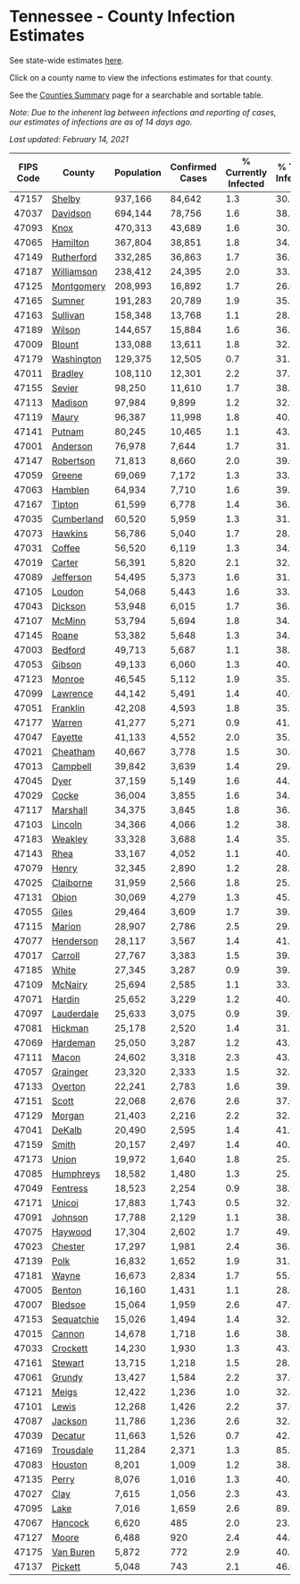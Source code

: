 # Tennessee - County Infection Estimates

See state-wide estimates [here](/infections/us-tn).

Click on a county name to view the infections estimates for that county.

See the [Counties Summary](/infections/summary-counties) page for a searchable and sortable table.

*Note: Due to the inherent lag between infections and reporting of cases, our estimates of infections are as of 14 days ago.*

*Last updated: February 14, 2021*

|   FIPS Code |                   County |   Population |   Confirmed Cases |   % Currently Infected |   % Total Infected |
|-------------|--------------------------|--------------|-------------------|------------------------|--------------------|
|       47157 |         [Shelby](shelby) |      937,166 |            84,642 |                    1.3 |               30.5 |
|       47037 |     [Davidson](davidson) |      694,144 |            78,756 |                    1.6 |               38.3 |
|       47093 |             [Knox](knox) |      470,313 |            43,689 |                    1.6 |               30.1 |
|       47065 |     [Hamilton](hamilton) |      367,804 |            38,851 |                    1.8 |               34.7 |
|       47149 | [Rutherford](rutherford) |      332,285 |            36,863 |                    1.7 |               36.6 |
|       47187 | [Williamson](williamson) |      238,412 |            24,395 |                    2.0 |               33.7 |
|       47125 | [Montgomery](montgomery) |      208,993 |            16,892 |                    1.7 |               26.0 |
|       47165 |         [Sumner](sumner) |      191,283 |            20,789 |                    1.9 |               35.7 |
|       47163 |     [Sullivan](sullivan) |      158,348 |            13,768 |                    1.1 |               28.1 |
|       47189 |         [Wilson](wilson) |      144,657 |            15,884 |                    1.6 |               36.3 |
|       47009 |         [Blount](blount) |      133,088 |            13,611 |                    1.8 |               32.7 |
|       47179 | [Washington](washington) |      129,375 |            12,505 |                    0.7 |               31.9 |
|       47011 |       [Bradley](bradley) |      108,110 |            12,301 |                    2.2 |               37.1 |
|       47155 |         [Sevier](sevier) |       98,250 |            11,610 |                    1.7 |               38.7 |
|       47113 |       [Madison](madison) |       97,984 |             9,899 |                    1.2 |               32.9 |
|       47119 |           [Maury](maury) |       96,387 |            11,998 |                    1.8 |               40.7 |
|       47141 |         [Putnam](putnam) |       80,245 |            10,465 |                    1.1 |               43.7 |
|       47001 |     [Anderson](anderson) |       76,978 |             7,644 |                    1.7 |               31.9 |
|       47147 |   [Robertson](robertson) |       71,813 |             8,660 |                    2.0 |               39.6 |
|       47059 |         [Greene](greene) |       69,069 |             7,172 |                    1.3 |               33.7 |
|       47063 |       [Hamblen](hamblen) |       64,934 |             7,710 |                    1.6 |               39.1 |
|       47167 |         [Tipton](tipton) |       61,599 |             6,778 |                    1.4 |               36.5 |
|       47035 | [Cumberland](cumberland) |       60,520 |             5,959 |                    1.3 |               31.8 |
|       47073 |       [Hawkins](hawkins) |       56,786 |             5,040 |                    1.7 |               28.7 |
|       47031 |         [Coffee](coffee) |       56,520 |             6,119 |                    1.3 |               34.9 |
|       47019 |         [Carter](carter) |       56,391 |             5,820 |                    2.1 |               32.7 |
|       47089 |   [Jefferson](jefferson) |       54,495 |             5,373 |                    1.6 |               31.9 |
|       47105 |         [Loudon](loudon) |       54,068 |             5,443 |                    1.6 |               33.2 |
|       47043 |       [Dickson](dickson) |       53,948 |             6,015 |                    1.7 |               36.3 |
|       47107 |         [McMinn](mcminn) |       53,794 |             5,694 |                    1.8 |               34.2 |
|       47145 |           [Roane](roane) |       53,382 |             5,648 |                    1.3 |               34.3 |
|       47003 |       [Bedford](bedford) |       49,713 |             5,687 |                    1.1 |               38.2 |
|       47053 |         [Gibson](gibson) |       49,133 |             6,060 |                    1.3 |               40.2 |
|       47123 |         [Monroe](monroe) |       46,545 |             5,112 |                    1.9 |               35.5 |
|       47099 |     [Lawrence](lawrence) |       44,142 |             5,491 |                    1.4 |               40.6 |
|       47051 |     [Franklin](franklin) |       42,208 |             4,593 |                    1.8 |               35.1 |
|       47177 |         [Warren](warren) |       41,277 |             5,271 |                    0.9 |               41.7 |
|       47047 |       [Fayette](fayette) |       41,133 |             4,552 |                    2.0 |               35.9 |
|       47021 |     [Cheatham](cheatham) |       40,667 |             3,778 |                    1.5 |               30.6 |
|       47013 |     [Campbell](campbell) |       39,842 |             3,639 |                    1.4 |               29.4 |
|       47045 |             [Dyer](dyer) |       37,159 |             5,149 |                    1.6 |               44.9 |
|       47029 |           [Cocke](cocke) |       36,004 |             3,855 |                    1.6 |               34.8 |
|       47117 |     [Marshall](marshall) |       34,375 |             3,845 |                    1.8 |               36.1 |
|       47103 |       [Lincoln](lincoln) |       34,366 |             4,066 |                    1.2 |               38.5 |
|       47183 |       [Weakley](weakley) |       33,328 |             3,688 |                    1.4 |               35.7 |
|       47143 |             [Rhea](rhea) |       33,167 |             4,052 |                    1.1 |               40.5 |
|       47079 |           [Henry](henry) |       32,345 |             2,890 |                    1.2 |               28.7 |
|       47025 |   [Claiborne](claiborne) |       31,959 |             2,566 |                    1.8 |               25.8 |
|       47131 |           [Obion](obion) |       30,069 |             4,279 |                    1.3 |               45.9 |
|       47055 |           [Giles](giles) |       29,464 |             3,609 |                    1.7 |               39.3 |
|       47115 |         [Marion](marion) |       28,907 |             2,786 |                    2.5 |               29.7 |
|       47077 |   [Henderson](henderson) |       28,117 |             3,567 |                    1.4 |               41.5 |
|       47017 |       [Carroll](carroll) |       27,767 |             3,383 |                    1.5 |               39.5 |
|       47185 |           [White](white) |       27,345 |             3,287 |                    0.9 |               39.1 |
|       47109 |       [McNairy](mcnairy) |       25,694 |             2,585 |                    1.1 |               33.1 |
|       47071 |         [Hardin](hardin) |       25,652 |             3,229 |                    1.2 |               40.8 |
|       47097 | [Lauderdale](lauderdale) |       25,633 |             3,075 |                    0.9 |               39.6 |
|       47081 |       [Hickman](hickman) |       25,178 |             2,520 |                    1.4 |               31.7 |
|       47069 |     [Hardeman](hardeman) |       25,050 |             3,287 |                    1.2 |               43.9 |
|       47111 |           [Macon](macon) |       24,602 |             3,318 |                    2.3 |               43.5 |
|       47057 |     [Grainger](grainger) |       23,320 |             2,333 |                    1.5 |               32.2 |
|       47133 |       [Overton](overton) |       22,241 |             2,783 |                    1.6 |               39.7 |
|       47151 |           [Scott](scott) |       22,068 |             2,676 |                    2.6 |               37.0 |
|       47129 |         [Morgan](morgan) |       21,403 |             2,216 |                    2.2 |               32.5 |
|       47041 |         [DeKalb](dekalb) |       20,490 |             2,595 |                    1.4 |               41.9 |
|       47159 |           [Smith](smith) |       20,157 |             2,497 |                    1.4 |               40.3 |
|       47173 |           [Union](union) |       19,972 |             1,640 |                    1.8 |               25.8 |
|       47085 |   [Humphreys](humphreys) |       18,582 |             1,480 |                    1.3 |               25.7 |
|       47049 |     [Fentress](fentress) |       18,523 |             2,254 |                    0.9 |               38.9 |
|       47171 |         [Unicoi](unicoi) |       17,883 |             1,743 |                    0.5 |               32.0 |
|       47091 |       [Johnson](johnson) |       17,788 |             2,129 |                    1.1 |               38.8 |
|       47075 |       [Haywood](haywood) |       17,304 |             2,602 |                    1.7 |               49.1 |
|       47023 |       [Chester](chester) |       17,297 |             1,981 |                    2.4 |               36.8 |
|       47139 |             [Polk](polk) |       16,832 |             1,652 |                    1.9 |               31.7 |
|       47181 |           [Wayne](wayne) |       16,673 |             2,834 |                    1.7 |               55.6 |
|       47005 |         [Benton](benton) |       16,160 |             1,431 |                    1.1 |               28.6 |
|       47007 |       [Bledsoe](bledsoe) |       15,064 |             1,959 |                    2.6 |               47.0 |
|       47153 | [Sequatchie](sequatchie) |       15,026 |             1,494 |                    1.4 |               32.5 |
|       47015 |         [Cannon](cannon) |       14,678 |             1,718 |                    1.6 |               38.3 |
|       47033 |     [Crockett](crockett) |       14,230 |             1,930 |                    1.3 |               43.9 |
|       47161 |       [Stewart](stewart) |       13,715 |             1,218 |                    1.5 |               28.2 |
|       47061 |         [Grundy](grundy) |       13,427 |             1,584 |                    2.2 |               37.6 |
|       47121 |           [Meigs](meigs) |       12,422 |             1,236 |                    1.0 |               32.8 |
|       47101 |           [Lewis](lewis) |       12,268 |             1,426 |                    2.2 |               37.0 |
|       47087 |       [Jackson](jackson) |       11,786 |             1,236 |                    2.6 |               32.6 |
|       47039 |       [Decatur](decatur) |       11,663 |             1,526 |                    0.7 |               42.7 |
|       47169 |   [Trousdale](trousdale) |       11,284 |             2,371 |                    1.3 |               85.8 |
|       47083 |       [Houston](houston) |        8,201 |             1,009 |                    1.2 |               38.9 |
|       47135 |           [Perry](perry) |        8,076 |             1,016 |                    1.3 |               40.7 |
|       47027 |             [Clay](clay) |        7,615 |             1,056 |                    2.3 |               43.5 |
|       47095 |             [Lake](lake) |        7,016 |             1,659 |                    2.6 |               89.3 |
|       47067 |       [Hancock](hancock) |        6,620 |               485 |                    2.0 |               23.5 |
|       47127 |           [Moore](moore) |        6,488 |               920 |                    2.4 |               44.6 |
|       47175 |   [Van Buren](van-buren) |        5,872 |               772 |                    2.9 |               40.5 |
|       47137 |       [Pickett](pickett) |        5,048 |               743 |                    2.1 |               46.6 |